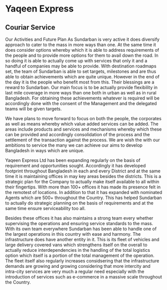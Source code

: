 # Yaqeen Express
## Couriar Service
Our Activities and Future Plan As Sundarban is very active it does diversify approach to cater to the mass in more ways than one. At the same time it does consider options whereby which it is able to address requirements of the people and to provide more options for them to avail down the road. In so doing it is able to actually come up with services that only it and a handful of companies may be able to provide. With destination roadmaps set, the team of Sundarban is able to set targets, milestones and are thus able to obtain achievements which are quite unique. However in the end of the day it is the people who benefit most from this. Their blessings are a reward to Sundarban.
Our main focus is to be actually provide flexibility in last mile coverage in more ways than one both in urban as well as in rural Bangladesh. For obtaining these achievements whatever is required will be accordingly done with the consent of the Management and the delegated teams will be given targets.

We have plans to move forward to focus on both the people, the corporates as well as means whereby which value added services can be added. The areas include products and services and mechanisms whereby which these can be provided and accordingly consolidation of the process and the settlement of the transaction against the process.
We are wish the with our ambitions to service the many we can achieve our aims to develop Bangladesh in ways which are unique.

Yaqeen Express Ltd has been expanding regularly on the basis of requirement and opportunities sought. Accordingly it has developed footprint throughout Bangladesh in each and every District and at the same time it is maintaining offices in may key areas besides the districts. This is a strategic plan for the Company to actually make itself available to all within their fingertips. With more than 100+ offices it has made its presence felt in the remotest of locations.
In addition to that it has expanded with nominated Agents which are 500+ throughout the Country. This has helped Sundarban to actually do strategic planning on the basis of requirements and at the same time ensure serviceability too all.

Besides these offices it has also maintains a strong team every whether supervising the operations and ensuring service standards to the mass. With its own team everywhere Sundarban has been able to handle one of the largest operations in this country with ease and harmony.
The infrastructure does have another entity in it. This is its fleet of vehicles and large delivery covered vans which strengthens itself on the overall to actually reduce interdependencies in the handling of the total logistics option which itself is a portion of the total management of the operation. The fleet itself also regularly increases considsering that the infrastructure demands are growing and growing considering that more intercity and intra-city services are very much a regular need especially with the introduction of services such as e-commerce in a massive scale throughout the Country.

